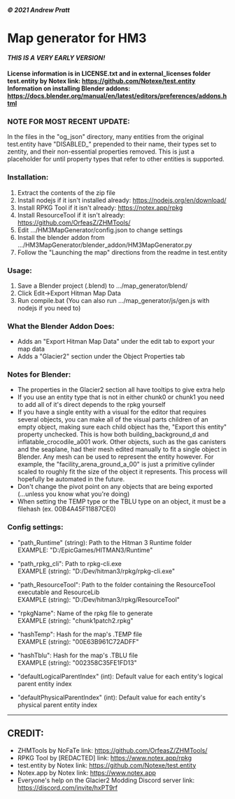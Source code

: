 ##### © 2021 Andrew Pratt

# Map generator for HM3


#### ***THIS IS A VERY EARLY VERSION!***

**License information is in LICENSE.txt and in external_licenses folder</br>
test.entity by Notex link: https://github.com/Notexe/test.entity</br>
Information on installing Blender addons: https://docs.blender.org/manual/en/latest/editors/preferences/addons.html**


### NOTE FOR MOST RECENT UPDATE:
   In the files in the "og_json" directory, many entities from the original test.entity have "DISABLED_" prepended to their name, their types set to
zentity, and their non-essential properties removed. This is just a placeholder for until property types that refer to other entities is supported.


### Installation:
1. Extract the contents of the zip file
2. Install nodejs if it isn't installed already: https://nodejs.org/en/download/
3. Install RPKG Tool if it isn't already: https://notex.app/rpkg
4. Install ResourceTool if it isn't already: https://github.com/OrfeasZ/ZHMTools/
5. Edit .../HM3MapGenerator/config.json to change settings
6. Install the blender addon from .../HM3MapGenerator/blender_addon/HM3MapGenerator.py
7. Follow the "Launching the map" directions from the readme in test.entity
	
	
### Usage:
1. Save a Blender project (.blend) to .../map_generator/blend/
2. Click Edit->Export Hitman Map Data
3. Run compile.bat
	(You can also run .../map_generator/js/gen.js with nodejs if you need to)
	
	
### What the Blender Addon Does:
- Adds an "Export Hitman Map Data" under the edit tab to export your map data
- Adds a "Glacier2" section under the Object Properties tab
	
	
### Notes for Blender:
- The properties in the Glacier2 section all have tooltips to give extra help
- If you use an entity type that is not in either chunk0 or chunk1 you need to add all of it's direct depends to the rpkg yourself
- If you have a single entity with a visual for the editor that requires several objects, you can make all of the visual
	parts children of an empty object, making sure each child object has the, "Export this entity" property unchecked. This is how both building_background_d
	and inflatable_crocodile_a001 work. Other objects, such as the gas canisters and the seaplane, had their mesh edited manually to fit a single object in Blender.
	Any mesh can be used to represent the entity however. For example, the "facility_arena_ground_a_00" is just a primitive cylinder scaled to roughly fit
	the size of the object it represents. This process will hopefully be automated in the future.
- Don't change the pivot point on any objects that are being exported (...unless you know what you're doing)
- When setting the TEMP type or the TBLU type on an object, it must be a filehash (ex. 00B4A45F11887CE0)
	
	
### Config settings:
- "path_Runtime" (string): Path to the Hitman 3 Runtime folder</br>
EXAMPLE: "D:/EpicGames/HITMAN3/Runtime"
	
- "path_rpkg_cli": Path to rpkg-cli.exe</br>
EXAMPLE (string): "D:/Dev/hitman3/rpkg/rpkg-cli.exe"

- "path_ResourceTool": Path to the folder containing the ResourceTool executable and ResourceLib</br>
EXAMPLE (string): "D:/Dev/hitman3/rpkg/ResourceTool"

- "rpkgName": Name of the rpkg file to generate</br>
EXAMPLE (string): "chunk1patch2.rpkg"

- "hashTemp": Hash for the map's .TEMP file</br>
EXAMPLE (string): "00E63B961C72ADFF"

- "hashTblu": Hash for the map's .TBLU file</br>
EXAMPLE (string): "002358C35FE1FD13"
	
- "defaultLogicalParentIndex" (int): Default value for each entity's logical parent entity index</br>

- "defaultPhysicalParentIndex" (int): Default value for each entity's physical parent entity index</br>
	
***
	
## CREDIT:
- ZHMTools by NoFaTe
	link: https://github.com/OrfeasZ/ZHMTools/
- RPKG Tool by [REDACTED]
	link: https://www.notex.app/rpkg
- test.entity by Notex
	link: https://github.com/Notexe/test.entity
- Notex.app by Notex
	link: https://www.notex.app
- Everyone's help on the Glacier2 Modding Discord server
	link: https://discord.com/invite/hxPT9rf
